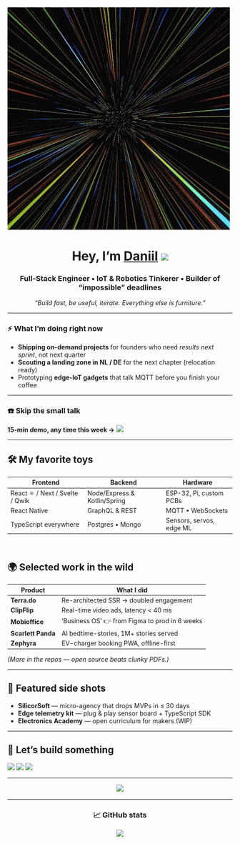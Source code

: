 <img src="./assets/warp.gif" />
<h1 align="center">Hey, I’m <a href="https://krasilnikov.info" target="_blank">Daniil</a>  
<img src="https://github.com/blackcater/blackcater/raw/main/images/Hi.gif" height="28"/></h1>

<h3 align="center">Full-Stack Engineer • IoT & Robotics Tinkerer • Builder of “impossible” deadlines</h3>

<p align="center"><i>
“Build fast, be useful, iterate. Everything else is furniture.”
</i></p>

---

### ⚡ What I’m doing right now
- **Shipping on-demand projects** for founders who need *results next sprint*, not next quarter  
- **Scouting a landing zone in NL / DE** for the next chapter (relocation ready)  
- Prototyping **edge-IoT gadgets** that talk MQTT before you finish your coffee  

---

### ☎️ Skip the small talk  
**15-min demo, any time this week →** <a href="https://calendly.com/krasilnikov-orchid/30min" target="_blank">
<img src="https://img.shields.io/badge/Book%20a%20slot-0077B5?style=for-the-badge&logo=calendly&logoColor=white"/></a>

---

## 🛠  My favorite toys
| Frontend | Backend | Hardware |
|---|---|---|
| React ⚛ / Next / Svelte / Qwik | Node/Express & Kotlin/Spring | ESP-32, Pi, custom PCBs |
| React Native | GraphQL & REST | MQTT • WebSockets |
| TypeScript everywhere | Postgres • Mongo | Sensors, servos, edge ML |

<br/>

## 🌍 Selected work in the wild
| Product | What I did |
|---------|------------|
| **Terra.do** | Re-architected SSR → doubled engagement |
| **ClipFlip** | Real-time video ads, latency < 40 ms |
| **Mobioffice** | ‘Business OS’ 👉 from Figma to prod in 6 weeks |
| **Scarlett Panda** | AI bedtime-stories, 1M+ stories served |
| **Zephyra** | EV-charger booking PWA, offline-first |

*(More in the repos — open source beats clunky PDFs.)*

---

## 🚀 Featured side shots
- **SilicorSoft** — micro-agency that drops MVPs in ≤ 30 days  
- **Edge telemetry kit** — plug & play sensor board + TypeScript SDK  
- **Electronics Academy** — open curriculum for makers (WIP)

---

## 🤝 Let’s build something
<a href="https://www.linkedin.com/in/daniil-krasilnikov/" target="_blank">
  <img src="https://img.shields.io/badge/LinkedIn-0077B5?style=for-the-badge&logo=linkedin&logoColor=white"/></a>
<a href="mailto:krasilnikov.orchid@gmail.com" target="_blank">
  <img src="https://img.shields.io/badge/Email-D14836?style=for-the-badge&logo=gmail&logoColor=white"/></a>
<a href="https://t.me/d_karas" target="_blank">
  <img src="https://img.shields.io/badge/Telegram-2CA5E0?style=for-the-badge&logo=telegram&logoColor=white"/></a>

---

<p align="center">
  <img src="https://readme-typing-svg.herokuapp.com?color=36BCF7&lines=Shipping+MVPs+at+warp+speed;Edge-IoT+fanboy;Always+up+for+a+code+challenge" />
</p>

---

<h3 align="center">📈  GitHub stats</h3>
<p align="center">
  <img src="https://github-profile-summary-cards.vercel.app/api/cards/profile-details?username=dankrasilnikov&theme=nord_dark" />
</p>
